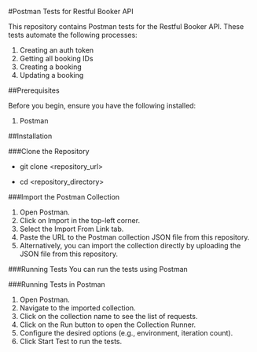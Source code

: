 #Postman Tests for Restful Booker API

This repository contains Postman tests for the Restful Booker API. These tests automate the following processes:

1. Creating an auth token
2. Getting all booking IDs
3. Creating a booking
4. Updating a booking


##Prerequisites

Before you begin, ensure you have the following installed:
1. Postman

##Installation

###Clone the Repository

- git clone <repository_url>
* cd <repository_directory>

###Import the Postman Collection

1. Open Postman.
2. Click on Import in the top-left corner.
3. Select the Import From Link tab.
4. Paste the URL to the Postman collection JSON file from this repository.
5. Alternatively, you can import the collection directly by uploading the JSON file from this repository.

###Running Tests
You can run the tests using Postman

###Running Tests in Postman

1. Open Postman.
2. Navigate to the imported collection.
3. Click on the collection name to see the list of requests.
4. Click on the Run button to open the Collection Runner.
5. Configure the desired options (e.g., environment, iteration count).
6. Click Start Test to run the tests.
